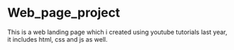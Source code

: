 # Web_page_project
This is a web landing page which i created using youtube tutorials last year, it includes html, css and js as well.
